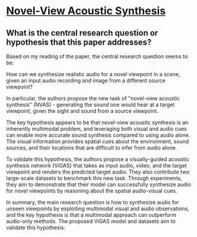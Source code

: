 # [Novel-View Acoustic Synthesis](https://arxiv.org/abs/2301.08730)

## What is the central research question or hypothesis that this paper addresses?

 Based on my reading of the paper, the central research question seems to be: 

How can we synthesize realistic audio for a novel viewpoint in a scene, given an input audio recording and image from a different source viewpoint?

In particular, the authors propose the new task of "novel-view acoustic synthesis" (NVAS) - generating the sound one would hear at a target viewpoint, given the sight and sound from a source viewpoint. 

The key hypothesis appears to be that novel-view acoustic synthesis is an inherently multimodal problem, and leveraging both visual and audio cues can enable more accurate sound synthesis compared to using audio alone. The visual information provides spatial cues about the environment, sound sources, and their locations that are difficult to infer from audio alone. 

To validate this hypothesis, the authors propose a visually-guided acoustic synthesis network (ViGAS) that takes as input audio, video, and the target viewpoint and renders the predicted target audio. They also contribute two large-scale datasets to benchmark this new task. Through experiments, they aim to demonstrate that their model can successfully synthesize audio for novel viewpoints by reasoning about the spatial audio-visual cues.

In summary, the main research question is how to synthesize audio for unseen viewpoints by exploiting multimodal visual and audio observations, and the key hypothesis is that a multimodal approach can outperform audio-only methods. The proposed ViGAS model and datasets aim to validate this hypothesis.
